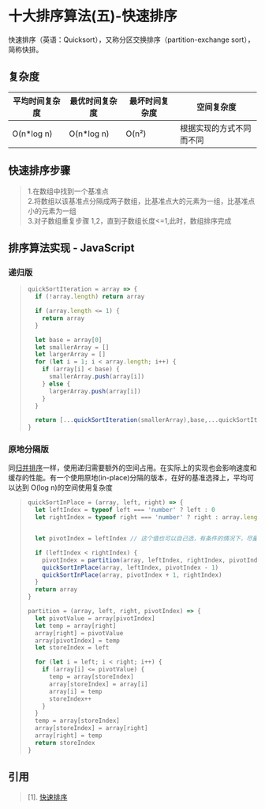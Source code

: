 # 十大排序算法(五)-快速排序

快速排序（英语：Quicksort），又称分区交换排序（partition-exchange sort），简称快排。

## 复杂度

| 平均时间复杂度 | 最优时间复杂度 | 最坏时间复杂度 | 空间复杂度               |
| -------------- | -------------- | -------------- | ------------------------ |
| O(n\*log n)    | O(n\*log n)    | O(n²)          | 根据实现的方式不同而不同 |

## 快速排序步骤

> 1.在数组中找到一个基准点  
> 2.将数组以该基准点分隔成两子数组，比基准点大的元素为一组，比基准点小的元素为一组  
> 3.对子数组重复步骤 1,2，直到子数组长度<=1,此时，数组排序完成

## 排序算法实现 - JavaScript

### 递归版

> ```JavaScript
> quickSortIteration = array => {
>   if (!array.length) return array
>
>   if (array.length <= 1) {
>     return array
>   }
>
>   let base = array[0]
>   let smallerArray = []
>   let largerArray = []
>   for (let i = 1; i < array.length; i++) {
>     if (array[i] < base) {
>       smallerArray.push(array[i])
>     } else {
>       largerArray.push(array[i])
>     }
>   }
>
>   return [...quickSortIteration(smallerArray),base,...quickSortIteration> (largerArray)]
> }
> ```

### 原地分隔版

同[归并排序](<./十大排序算法(四)-归并排序.md>)一样，使用递归需要额外的空间占用。在实际上的实现也会影响速度和缓存的性能。有一个使用原地(in-place)分隔的版本，在好的基准选择上，平均可以达到 O(log n)的空间使用复杂度

> ```JavaScript
> quickSortInPlace = (array, left, right) => {
>   let leftIndex = typeof left === 'number' ? left : 0
>   let rightIndex = typeof right === 'number' ? right : array.length - 1
>
>
>   let pivotIndex = leftIndex // 这个值也可以自己选，有条件的情况下，尽量选择数组的中位数所在的index
>
>   if (leftIndex < rightIndex) {
>     pivotIndex = partition(array, leftIndex, rightIndex, pivotIndex)
>     quickSortInPlace(array, leftIndex, pivotIndex - 1)
>     quickSortInPlace(array, pivotIndex + 1, rightIndex)
>   }
>   return array
> }
>
> partition = (array, left, right, pivotIndex) => {
>   let pivotValue = array[pivotIndex]
>   let temp = array[right]
>   array[right] = pivotValue
>   array[pivotIndex] = temp
>   let storeIndex = left
>
>   for (let i = left; i < right; i++) {
>     if (array[i] <= pivotValue) {
>       temp = array[storeIndex]
>       array[storeIndex] = array[i]
>       array[i] = temp
>       storeIndex++
>     }
>   }
>   temp = array[storeIndex]
>   array[storeIndex] = array[right]
>   array[right] = temp
>   return storeIndex
> }
> ```

## 引用

> [1]. [快速排序](https://zh.wikipedia.org/wiki/%E5%BF%AB%E9%80%9F%E6%8E%92%E5%BA%8F)
